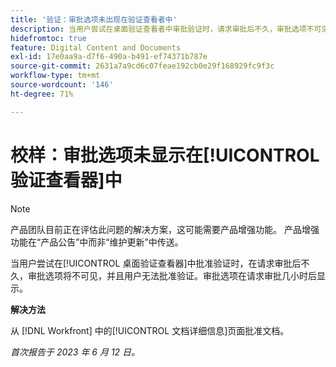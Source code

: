 ```yaml
---
title: '验证：审批选项未出现在验证查看者中'
description: 当用户尝试在桌面验证查看者中审批验证时，请求审批后不久，审批选项不可见，用户无法审批验证。 审批选项在请求审批几小时后显示。
hidefromtoc: true
feature: Digital Content and Documents
exl-id: 17e0aa9a-d7f6-490a-b491-ef74371b787e
source-git-commit: 2631a7a9cd6c07feae192cb0e29f168929fc9f3c
workflow-type: tm+mt
source-wordcount: '146'
ht-degree: 71%

---
```


# 校样：审批选项未显示在[!UICONTROL 验证查看器]中

>[!NOTE]
>
>产品团队目前正在评估此问题的解决方案，这可能需要产品增强功能。 产品增强功能在“产品公告”中而非“维护更新”中传送。

当用户尝试在[!UICONTROL 桌面验证查看器]中批准验证时，在请求审批后不久，审批选项将不可见，并且用户无法批准验证。审批选项在请求审批几小时后显示。

**解决方法**

从 [!DNL Workfront] 中的[!UICONTROL 文档详细信息]页面批准文档。

_首次报告于 2023 年 6 月 12 日。_
